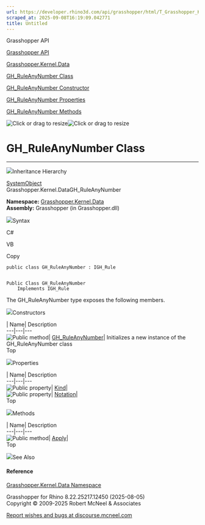 ```yaml
---
url: https://developer.rhino3d.com/api/grasshopper/html/T_Grasshopper_Kernel_Data_GH_RuleAnyNumber.htm
scraped_at: 2025-09-08T16:19:09.042771
title: Untitled
---
```


Grasshopper API

[Grasshopper API](../html/723c01da-9986-4db2-8f53-6f3a7494df75.htm
"Grasshopper API")

[Grasshopper.Kernel.Data](../html/N_Grasshopper_Kernel_Data.htm
"Grasshopper.Kernel.Data")

[GH_RuleAnyNumber
Class](../html/T_Grasshopper_Kernel_Data_GH_RuleAnyNumber.htm
"GH_RuleAnyNumber Class")

[GH_RuleAnyNumber Constructor
](../html/M_Grasshopper_Kernel_Data_GH_RuleAnyNumber__ctor.htm
"GH_RuleAnyNumber Constructor ")

[GH_RuleAnyNumber
Properties](../html/Properties_T_Grasshopper_Kernel_Data_GH_RuleAnyNumber.htm
"GH_RuleAnyNumber Properties")

[GH_RuleAnyNumber
Methods](../html/Methods_T_Grasshopper_Kernel_Data_GH_RuleAnyNumber.htm
"GH_RuleAnyNumber Methods")

![Click or drag to resize](../icons/TocOpen.gif)![Click or drag to
resize](../icons/TocClose.gif)

# GH_RuleAnyNumber Class  
  
---  
  
![](../icons/SectionExpanded.png)Inheritance Hierarchy

[SystemObject](https://docs.microsoft.com/dotnet/api/system.object)  
Grasshopper.Kernel.DataGH_RuleAnyNumber  

**Namespace:** [Grasshopper.Kernel.Data](N_Grasshopper_Kernel_Data.htm)  
**Assembly:** Grasshopper (in Grasshopper.dll)

![](../icons/SectionExpanded.png)Syntax

C#

VB

Copy

    
    
    public class GH_RuleAnyNumber : IGH_Rule
    
    
    Public Class GH_RuleAnyNumber
    	Implements IGH_Rule

The GH_RuleAnyNumber type exposes the following members.

![](../icons/SectionExpanded.png)Constructors

| Name| Description  
---|---|---  
![Public method](../icons/pubmethod.gif)|
[GH_RuleAnyNumber](M_Grasshopper_Kernel_Data_GH_RuleAnyNumber__ctor.htm)|
Initializes a new instance of the GH_RuleAnyNumber class  
Top

![](../icons/SectionExpanded.png)Properties

| Name| Description  
---|---|---  
![Public property](../icons/pubproperty.gif)|
[Kind](P_Grasshopper_Kernel_Data_GH_RuleAnyNumber_Kind.htm)|  
![Public property](../icons/pubproperty.gif)|
[Notation](P_Grasshopper_Kernel_Data_GH_RuleAnyNumber_Notation.htm)|  
Top

![](../icons/SectionExpanded.png)Methods

| Name| Description  
---|---|---  
![Public method](../icons/pubmethod.gif)|
[Apply](M_Grasshopper_Kernel_Data_GH_RuleAnyNumber_Apply.htm)|  
Top

![](../icons/SectionExpanded.png)See Also

#### Reference

[Grasshopper.Kernel.Data Namespace](N_Grasshopper_Kernel_Data.htm)

Grasshopper for Rhino 8.22.25217.12450 (2025-08-05)  
Copyright © 2009-2025 Robert McNeel & Associates

[Report wishes and bugs at
discourse.mcneel.com](https://discourse.mcneel.com/c/grasshopper)


